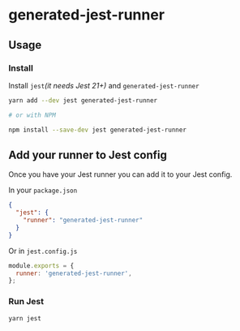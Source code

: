 # generated-jest-runner

## Usage

### Install

Install `jest`_(it needs Jest 21+)_ and `generated-jest-runner`

```bash
yarn add --dev jest generated-jest-runner

# or with NPM

npm install --save-dev jest generated-jest-runner
```

## Add your runner to Jest config

Once you have your Jest runner you can add it to your Jest config.

In your `package.json`

```json
{
  "jest": {
    "runner": "generated-jest-runner"
  }
}
```

Or in `jest.config.js`

```js
module.exports = {
  runner: 'generated-jest-runner',
};
```

### Run Jest

```bash
yarn jest
```
